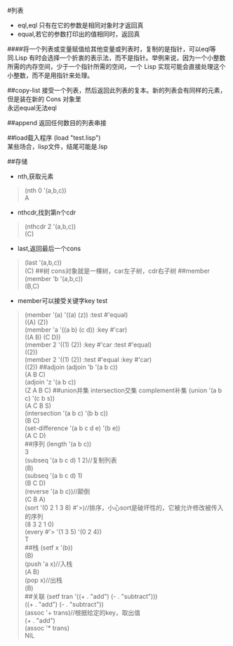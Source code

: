 #列表
- eql,eql 只有在它的参数是相同对象时才返回真
- equal,若它的参数打印出的值相同时，返回真

####将一个列表或变量赋值给其他变量或列表时，复制的是指针，可以eql等同.Lisp 有时会选择一个折衷的表示法，而不是指针。举例来说，因为一个小整数所需的内存空间，少于一个指针所需的空间，一个 Lisp 实现可能会直接处理这个小整数，而不是用指针来处理。

##copy-list
接受一个列表，然后返回此列表的复本。新的列表会有同样的元素，但是装在新的 Cons 对象里  
永远equal无法eql

##append
返回任何数目的列表串接  

##load载入程序
(load "test.lisp")  
某些场合，lisp文件，结尾可能是.lsp

##存储
- nth,获取元素  
>(nth 0 '(a,b,c))  
A
- nthcdr,找到第n个cdr  
>(nthcdr 2 '(a,b,c))  
(C)
- last,返回最后一个cons  
>(last '(a,b,c))  
(C)
##树
cons对象就是一棵树，car左子树，cdr右子树
##member
>(member 'b '(a,b,c))  
(B,C)
- member可以接受关键字key test  
>(member '(a) '((a) (z)) :test #'equal)  
((A) (Z))  
>(member 'a '((a b) (c d)) :key #'car)  
((A B) (C D))  
>(member 2 '((1) (2)) :key #'car :test #'equal)  
((2))  
>(member 2 '((1) (2)) :test #'equal :key #'car)  
((2))
##adjoin
>(adjoin 'b '(a b c))  
(A B C)  
>(adjoin 'z '(a b c))  
(Z A B C)
##union并集 intersection交集 complement补集
>(union '(a b c) '(c b s))  
(A C B S)  
>(intersection '(a b c) '(b b c))  
(B C)  
>(set-difference '(a b c d e) '(b e))  
(A C D)  
##序列
>(length '(a b c))  
3  
>(subseq '(a b c d) 1 2)//复制列表  
(B)  
>(subseq '(a b c d) 1)  
(B C D)  
>(reverse '(a b c))//颠倒  
(C B A)  
>(sort '(0 2 1 3 8) #'>)//排序，小心sort是破坏性的，它被允许修改被传入的序列  
(8 3 2 1 0)  
>(every #'> '(1 3 5) '(0 2 4))  
T  
##栈
>(setf x '(b))  
(B)  
>(push 'a x)//入栈  
(A B)  
>(pop x)//出栈  
(B)  
##关联
>(setf tran '((+ . "add") (- . "subtract")))  
((+ . "add") (- . "subtract"))  
>(assoc '+ trans)//根据给定的key，取出值  
(+ . "add")  
>(assoc '* trans)  
NIL  
##
